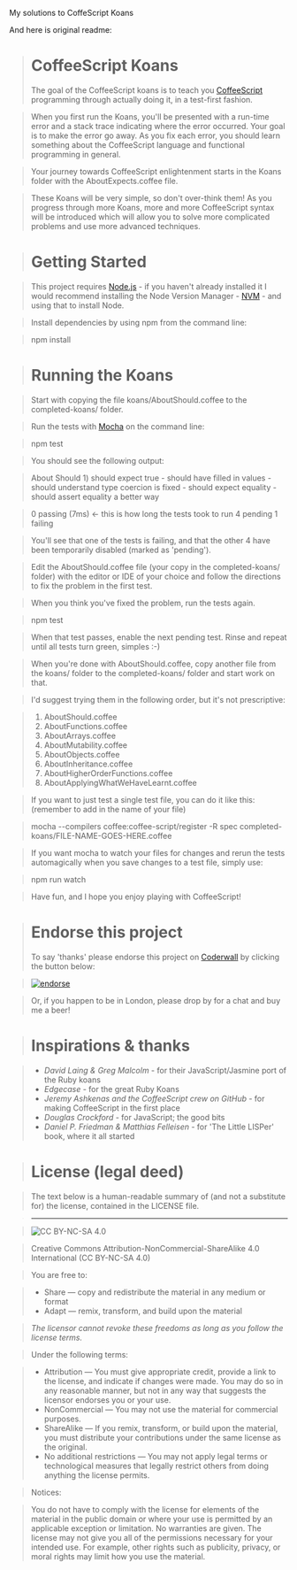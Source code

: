 My solutions to CoffeScript Koans

And here is original readme:

> # CoffeeScript Koans
> The goal of the CoffeeScript koans is to teach you [CoffeeScript](http://coffeescript.org/) programming through actually doing it, in a test-first fashion.

> When you first run the Koans, you'll be presented with a run-time error and a stack trace indicating where the error occurred. Your goal is to make the error go away. As you fix each error, you should learn something about the CoffeeScript language and functional programming in general.

> Your journey towards CoffeeScript enlightenment starts in the Koans folder with the AboutExpects.coffee file.

> These Koans will be very simple, so don't over-think them! As you progress through more Koans, more and more CoffeeScript syntax will be introduced which will allow you to solve more complicated problems and use more advanced techniques.

> # Getting Started

> This project requires [Node.js](http://nodejs.org/) - if you haven't already installed it I would recommend installing the Node Version Manager - [NVM](https://github.com/creationix/nvm) - and using that to install Node.

> Install dependencies by using npm from the command line:

> npm install

> # Running the Koans

> Start with copying the file koans/AboutShould.coffee to the completed-koans/ folder.

> Run the tests with [Mocha](http://mochajs.org/) on the command line:

> 	npm test

> You should see the following output:

> 	About Should
> 	    1) should expect true
> 	    - should have filled in values
> 	    - should understand type coercion is fixed
> 	    - should expect equality
> 	    - should assert equality a better way

> 	0 passing (7ms) <- this is how long the tests took to run
> 	4 pending
> 	1 failing

> You'll see that one of the tests is failing, and that the other 4 have been temporarily disabled (marked as 'pending').

> Edit the AboutShould.coffee file (your copy in the completed-koans/ folder) with the editor or IDE of your choice and follow the directions to fix the problem in the first test.

> When you think you've fixed the problem, run the tests again.

> 	npm test

> When that test passes, enable the next pending test. Rinse and repeat until all tests turn green, simples :-)

> When you're done with AboutShould.coffee, copy another file from the koans/ folder to the completed-koans/ folder and start work on that.

> I'd suggest trying them in the following order, but it's not prescriptive:

> 1. AboutShould.coffee
> 1. AboutFunctions.coffee
> 1. AboutArrays.coffee
> 1. AboutMutability.coffee
> 1. AboutObjects.coffee
> 1. AboutInheritance.coffee
> 1. AboutHigherOrderFunctions.coffee
> 1. AboutApplyingWhatWeHaveLearnt.coffee

> If you want to just test a single test file, you can do it like this: (remember to add in the name of your file)

> 	mocha --compilers coffee:coffee-script/register -R spec completed-koans/FILE-NAME-GOES-HERE.coffee

> If you want mocha to watch your files for changes and rerun the tests automagically when you save changes to a test file, simply use:

> 	npm run watch

> Have fun, and I hope you enjoy playing with CoffeeScript!

> # Endorse this project
> To say 'thanks' please endorse this project on [Coderwall](http://coderwall.com) by clicking the button below:

> [![endorse](http://api.coderwall.com/sleepyfox/endorsecount.png)](http://coderwall.com/sleepyfox)

> Or, if you happen to be in London, please drop by for a chat and buy me a beer!

> # Inspirations & thanks

> * _David Laing & Greg Malcolm_ - for their JavaScript/Jasmine port of the Ruby koans
> * _Edgecase_ - for the great Ruby Koans
> * _Jeremy Ashkenas and the CoffeeScript crew on GitHub_ - for making CoffeeScript in the first place
> * _Douglas Crockford_ - for JavaScript; the good bits
> * _Daniel P. Friedman & Matthias Felleisen_ - for 'The Little LISPer' book, where it all started

> # License (legal deed)

> The text below is a human-readable summary of (and not a substitute for) the license, contained in the LICENSE file.

> * * * * *

> ![CC BY-NC-SA 4.0](http://i.creativecommons.org/l/by-nc-sa/3.0/88x31.png)

> Creative Commons Attribution-NonCommercial-ShareAlike 4.0 International (CC BY-NC-SA 4.0)

> You are free to:

> * Share — copy and redistribute the material in any medium or format
> * Adapt — remix, transform, and build upon the material

>  _The licensor cannot revoke these freedoms as long as you follow the license terms._

> Under the following terms:

> * Attribution — You must give appropriate credit, provide a link to the license, and indicate if changes were made. You may do so in any reasonable manner, but not in any way that suggests the licensor endorses you or your use.
> * NonCommercial — You may not use the material for commercial purposes.
> * ShareAlike — If you remix, transform, or build upon the material, you must distribute your contributions under the same license as the original.
> * No additional restrictions — You may not apply legal terms or technological measures that legally restrict others from doing anything the license permits.

> Notices:

> You do not have to comply with the license for elements of the material in the public domain or where your use is permitted by an applicable exception or limitation.
> No warranties are given. The license may not give you all of the permissions necessary for your intended use. For example, other rights such as publicity, privacy, or moral rights may limit how you use the material.
